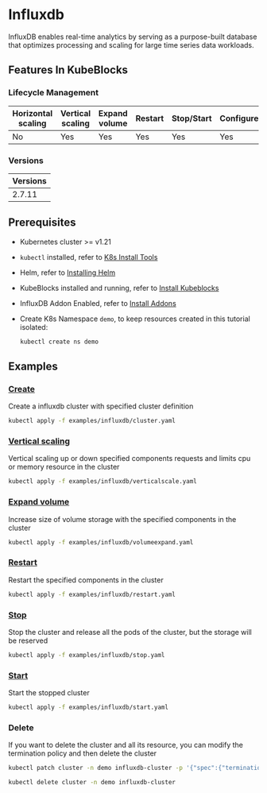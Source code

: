 # Influxdb

InfluxDB enables real-time analytics by serving as a purpose-built database that optimizes processing and scaling for large time series data workloads.

## Features In KubeBlocks

### Lifecycle Management

| Horizontal<br/>scaling | Vertical <br/>scaling | Expand<br/>volume | Restart   | Stop/Start | Configure | Expose | Switchover |
|------------------------|-----------------------|-------------------|-----------|------------|-----------|--------|------------|
| No                     | Yes                   | Yes               | Yes       | Yes        | Yes       | Yes    | No      |

### Versions

| Versions |
|----------|
| 2.7.11   |

## Prerequisites

- Kubernetes cluster >= v1.21
- `kubectl` installed, refer to [K8s Install Tools](https://kubernetes.io/docs/tasks/tools/)
- Helm, refer to [Installing Helm](https://helm.sh/docs/intro/install/)
- KubeBlocks installed and running, refer to [Install Kubeblocks](../docs/prerequisites.md)
- InfluxDB Addon Enabled, refer to [Install Addons](../docs/install-addon.md)
- Create K8s Namespace `demo`, to keep resources created in this tutorial isolated:

  ```bash
  kubectl create ns demo
  ```

## Examples

### [Create](cluster.yaml)

Create a influxdb cluster with specified cluster definition

```bash
kubectl apply -f examples/influxdb/cluster.yaml
```

### [Vertical scaling](verticalscale.yaml)

Vertical scaling up or down specified components requests and limits cpu or memory resource in the cluster

```bash
kubectl apply -f examples/influxdb/verticalscale.yaml
```

### [Expand volume](volumeexpand.yaml)

Increase size of volume storage with the specified components in the cluster

```bash
kubectl apply -f examples/influxdb/volumeexpand.yaml
```

### [Restart](restart.yaml)

Restart the specified components in the cluster

```bash
kubectl apply -f examples/influxdb/restart.yaml
```

### [Stop](stop.yaml)

Stop the cluster and release all the pods of the cluster, but the storage will be reserved

```bash
kubectl apply -f examples/influxdb/stop.yaml
```

### [Start](start.yaml)

Start the stopped cluster

```bash
kubectl apply -f examples/influxdb/start.yaml
```

### Delete

If you want to delete the cluster and all its resource, you can modify the termination policy and then delete the cluster

```bash
kubectl patch cluster -n demo influxdb-cluster -p '{"spec":{"terminationPolicy":"WipeOut"}}' --type="merge"

kubectl delete cluster -n demo influxdb-cluster
```
